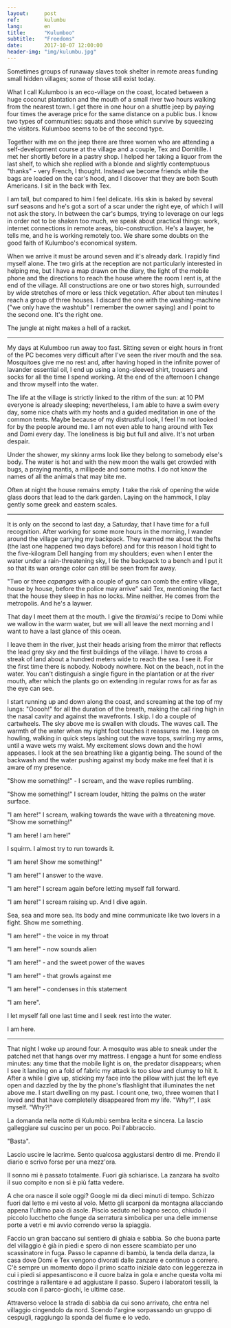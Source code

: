 ```yaml
---
layout:     post
ref:		kulumbu
lang: 		en
title:      "Kulumboo"
subtitle:   "Freedoms"
date:       2017-10-07 12:00:00
header-img: "img/kulumbu.jpg"
---
```


Sometimes groups of runaway slaves took shelter in remote areas funding small hidden villages; some of those still exist today.

What I call Kulumboo is an eco-village on the coast, located between a huge coconut plantation and the mouth of a small river two hours walking from the nearest town. I get there in one hour on a shuttle jeep by paying four times the average price for the same distance on a public bus. I know two types of communities: squats and those which survive by squeezing the visitors. Kulumboo seems to be of the second type.

Together with me on the jeep there are three women who are attending a self-development course at the village and a couple, Tex and Domitille. I met her shortly before in a pastry shop. I helped her taking a liquor from the last shelf, to which she replied with a blonde and slightly contemptuous "thanks" - very French, I thought. Instead we become friends while the bags are loaded on the car's hood, and I discover that they are both South Americans. I sit in the back with Tex.

I am tall, but compared to him I feel delicate. His skin is baked by several surf seasons and he's got a sort of a scar under the right eye, of which I will not ask the story. In between the car's bumps, trying to leverage on our legs in order not to be shaken too much, we speak about practical things: work, internet connections in remote areas, bio-construction. He's a lawyer, he tells me, and he is working remotely too. We share some doubts on the good faith of Kulumboo's economical system.

When we arrive it must be around seven and it's already dark. I rapidly find myself alone. The two girls at the reception are not particularly interested in helping me, but I have a map drawn on the diary, the light of the mobile phone and the directions to reach the house where the room I rent is, at the end of the village. All constructions are one or two stores high, surrounded by wide stretches of more or less thick vegetation. After about ten minutes I reach a group of three houses. I discard the one with the washing-machine ("we only have the washtub" I remember the owner saying) and I point to the second one. It's the right one.

The jungle at night makes a hell of a racket.

---

My days at Kulumboo run away too fast. Sitting seven or eight hours in front of the PC becomes very difficult after I've seen the river mouth and the sea. Mosquitoes give me no rest and, after having hoped in the infinite power of lavander essential oil, I end up using a long-sleeved shirt, trousers and socks for all the time I spend working. At the end of the afternoon I change and throw myself into the water.

The life at the village is strictly linked to the rithm of the sun: at 10 PM everyone is already sleeping; nevertheless, I am able to have a swim every day, some nice chats with my hosts and a guided meditation in one of the common tents. Maybe because of my distrustful look, I feel I'm not looked for by the people around me. I am not even able to hang around with Tex and Domi every day. The loneliness is big but full and alive. It's not urban despair.

Under the shower, my skinny arms look like they belong to somebody else's body. The water is hot and with the new moon the walls get crowded with bugs, a praying mantis, a millipede and some moths. I do not know the names of all the animals that may bite me.

Often at night the house remains empty. I take the risk of opening the wide glass doors that lead to the dark garden. Laying on the hammock, I play gently some greek and eastern scales.

---

It is only on the second to last day, a Saturday, that I have time for a full recognition. After working for some more hours in the morning, I wander around the village carrying my backpack. They warned me about the thefts (the last one happened two days before) and for this reason I hold tight to the five-kilogram Dell hanging from my shoulders; even when I enter the water under a rain-threatening sky, I tie the backpack to a bench and I put it so that its wan orange color can still be seen from far away.

"Two or three *capangas* with a couple of guns can comb the entire village, house by house, before the police may arrive" said Tex, mentioning the fact that the house they sleep in has no locks. Mine neither. He comes from the metropolis. And he's a laywer.

That day I meet them at the mouth. I give the *tiramisù*'s recipe to Domi while we wallow in the warm water, but we will all leave the next morning and I want to have a last glance of this ocean.

I leave them in the river, just their heads arising from the mirror that reflects the lead grey sky and the first buildings of the village. I have to cross a streak of land about a hundred meters wide to reach the sea. I see it. For the first time there is nobody. Nobody nowhere. Not on the beach, not in the water. You can't distinguish a single figure in the plantation or at the river mouth, after which the plants go on extending in regular rows for as far as the eye can see.

I start running up and down along the coast, and screaming at the top of my lungs: "Ooooh!" for all the duration of the breath, making the call ring high in the nasal cavity and against the wavefronts. I skip. I do a couple of cartwheels. The sky above me is swallen with clouds. The waves call. The warmth of the water when my right foot touches it reassures me. I keep on howling, walking in quick steps lashing out the wave tops, swirling my arms, until a wave wets my waist. My excitement slows down and the howl appeases. I look at the sea breathing like a gigantig being. The sound of the backwash and the water pushing against my body make me feel that it is aware of my presence.

"Show me something!" - I scream, and the wave replies rumbling.

"Show me something!" I scream louder, hitting the palms on the water surface.

"I am here!" I scream, walking towards the wave with a threatening move. "Show me something!"

"I am here! I am here!"

I squirm. I almost try to run towards it.

"I am here! Show me something!"

"I am here!" I answer to the wave.

"I am here!" I scream again before letting myself fall forward.

"I am here!" I scream raising up. And I dive again.

Sea, sea and more sea. Its body and mine communicate like two lovers in a fight. Show me something. 

"I am here!" - the voice in my throat

"I am here!" - now sounds alien

"I am here!" - and the sweet power of the waves

"I am here!" - that growls against me

"I am here!" - condenses in this statement

"I am here".

I let myself fall one last time and I seek rest into the water.

I am here.

---

That night I woke up around four. A mosquito was able to sneak under the patched net that hangs over my mattress. I engage a hunt for some endless minutes: any time that the mobile light is on, the predator disappears; when I see it landing on a fold of fabric my attack is too slow and clumsy to hit it. After a while I give up, sticking my face into the pillow with just the left eye open and dazzled by the by the phone's flashlight that illuminates the net above me. I start dwelling on my past. I count one, two, three women that I loved and that have completelly disappeared from my life. "Why?", I ask myself. "Why?!"

La domanda nella notte di Kulumbù sembra lecita e sincera. La lascio galleggiare sul cuscino per un poco. Poi l'abbraccio.

"Basta".

Lascio uscire le lacrime. Sento qualcosa aggiustarsi dentro di me. Prendo il diario e scrivo forse per una mezz'ora.

Il sonno mi è passato totalmente. Fuori già schiarisce. La zanzara ha svolto il suo compito e non si è più fatta vedere. 

A che ora nasce il sole oggi? Google mi da dieci minuti di tempo. Schizzo fuori dal letto e mi vesto al volo. Metto gli scarponi da montagna allacciando appena l'ultimo paio di asole. Piscio seduto nel bagno secco, chiudo il piccolo lucchetto che funge da serratura simbolica per una delle immense porte a vetri e mi avvio correndo verso la spiaggia. 

Faccio un gran baccano sul sentiero di ghiaia e sabbia. So che buona parte del villaggio è già in piedi e spero di non essere scambiato per uno scassinatore in fuga. Passo le capanne di bambù, la tenda della danza, la casa dove Domi e Tex vengono divorati dalle zanzare e continuo a correre. C'è sempre un momento dopo il primo scatto iniziale dato con leggerezza in cui i piedi si appesantiscono e il cuore balza in gola e anche questa volta mi costringe a rallentare e ad aggiustare il passo. Supero i laboratori tessili, la scuola con il parco-giochi, le ultime case.

Attraverso veloce la strada di sabbia da cui sono arrivato, che entra nel villaggio cingendolo da nord. Scendo l'argine sorpassando un gruppo di cespugli, raggiungo la sponda del fiume e lo vedo. 


